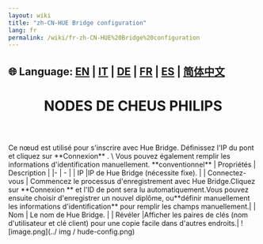 ```yaml
---
layout: wiki
title: "zh-CN-HUE Bridge configuration"
lang: fr
permalink: /wiki/fr-zh-CN-HUE%20Bridge%20configuration
---
```

🌐 Language: [EN](https://supergiovane.github.io/node-red-contrib-knx-ultimate/wiki/HUE%20Bridge%20configuration) | [IT](https://supergiovane.github.io/node-red-contrib-knx-ultimate/wiki/it-HUE%20Bridge%20configuration) | [DE](https://supergiovane.github.io/node-red-contrib-knx-ultimate/wiki/de-HUE%20Bridge%20configuration) | [FR](https://supergiovane.github.io/node-red-contrib-knx-ultimate/wiki/fr-HUE%20Bridge%20configuration) | [ES](https://supergiovane.github.io/node-red-contrib-knx-ultimate/wiki/es-HUE%20Bridge%20configuration) | [简体中文](https://supergiovane.github.io/node-red-contrib-knx-ultimate/wiki/zh-CN-HUE%20Bridge%20configuration)
---
<h1> <p align = 'Center'> NODES DE CHEUS PHILIPS </p> </h1>
<br/>
<p align = 'Center'>
</p>
Ce nœud est utilisé pour s'inscrire avec Hue Bridge.
Définissez l'IP du pont et cliquez sur **Connexion** . \
Vous pouvez également remplir les informations d'identification manuellement.
**conventionnel**
| Propriétés | Description |
|- | - |
| IP |IP de Hue Bridge (nécessite fixe). |
| Connectez-vous | Commencez le processus d'enregistrement avec Hue Bridge.Cliquez sur **Connexion ** et l'ID de pont sera lu automatiquement.Vous pouvez ensuite choisir d'enregistrer un nouvel diplôme, ou**définir manuellement les informations d'identification** pour remplir les champs manuellement.|
| Nom | Le nom de Hue Bridge. |
| Révéler |Afficher les paires de clés (nom d'utilisateur et clé client) pour une copie facile dans d'autres endroits.|
![image.png](../ img / hude-config.png)

